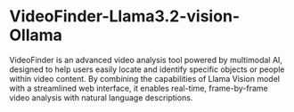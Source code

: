 # VideoFinder-Llama3.2-vision-Ollama
VideoFinder is an advanced video analysis tool powered by multimodal AI, designed to help users easily locate and identify specific objects or people within video content. By combining the capabilities of Llama Vision model with a streamlined web interface, it enables real-time, frame-by-frame video analysis with natural language descriptions.
